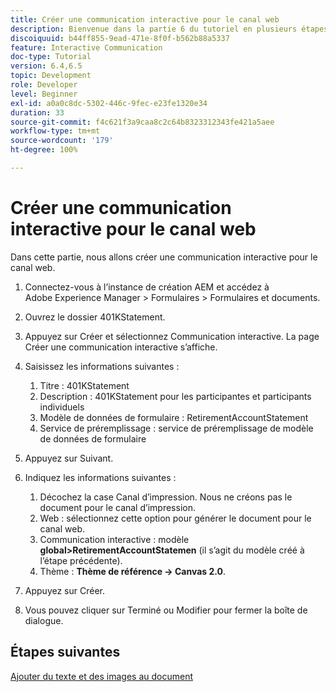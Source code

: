 ```yaml
---
title: Créer une communication interactive pour le canal web
description: Bienvenue dans la partie 6 du tutoriel en plusieurs étapes sur la création de votre premier document de communication interactive. Dans cette partie, nous allons créer une communication interactive pour le canal web.
discoiquuid: b44ff855-9ead-471e-8f0f-b562b88a5337
feature: Interactive Communication
doc-type: Tutorial
version: 6.4,6.5
topic: Development
role: Developer
level: Beginner
exl-id: a0a0c8dc-5302-446c-9fec-e23fe1320e34
duration: 33
source-git-commit: f4c621f3a9caa8c2c64b8323312343fe421a5aee
workflow-type: tm+mt
source-wordcount: '179'
ht-degree: 100%

---
```


# Créer une communication interactive pour le canal web

Dans cette partie, nous allons créer une communication interactive pour le canal web.

1. Connectez-vous à l’instance de création AEM et accédez à Adobe Experience Manager > Formulaires > Formulaires et documents.
1. Ouvrez le dossier 401KStatement.
1. Appuyez sur Créer et sélectionnez Communication interactive. La page Créer une communication interactive s’affiche.
1. Saisissez les informations suivantes :

   1. Titre : 401KStatement
   1. Description : 401KStatement pour les participantes et participants individuels
   1. Modèle de données de formulaire : RetirementAccountStatement
   1. Service de préremplissage : service de préremplissage de modèle de données de formulaire

1. Appuyez sur Suivant.
1. Indiquez les informations suivantes :

   1. Décochez la case Canal d’impression. Nous ne créons pas le document pour le canal d’impression.
   1. Web : sélectionnez cette option pour générer le document pour le canal web.
   1. Communication interactive : modèle **global>RetirementAccountStatemen** (il s’agit du modèle créé à l’étape précédente).
   1. Thème : **Thème de référence -> Canvas 2.0**.

1. Appuyez sur Créer.
1. Vous pouvez cliquer sur Terminé ou Modifier pour fermer la boîte de dialogue.

## Étapes suivantes

[Ajouter du texte et des images au document](./partseven.md)
